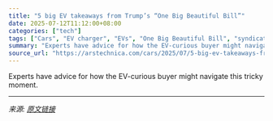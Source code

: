 ```yaml
---
title: "5 big EV takeaways from Trump’s “One Big Beautiful Bill”"
date: 2025-07-12T11:12:00+08:00
categories: ["tech"]
tags: ["Cars", "EV charger", "EVs", "One Big Beautiful Bill", "syndication"]
summary: "Experts have advice for how the EV-curious buyer might navigate this tricky moment."
source_url: "https://arstechnica.com/cars/2025/07/5-big-ev-takeaways-from-trumps-one-big-beautiful-bill/"
---
```


Experts have advice for how the EV-curious buyer might navigate this tricky moment.

---

*来源: [原文链接](https://arstechnica.com/cars/2025/07/5-big-ev-takeaways-from-trumps-one-big-beautiful-bill/)*
